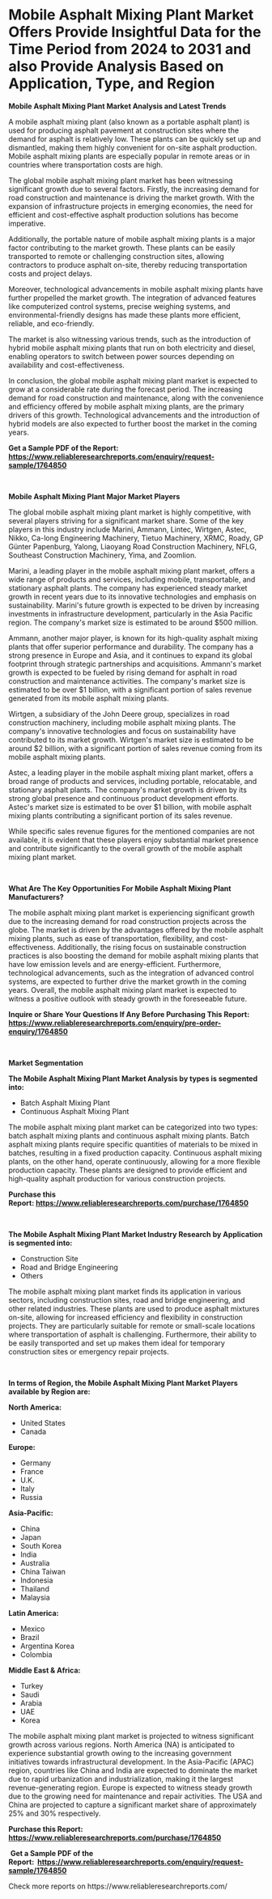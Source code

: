 <p><h1>Mobile Asphalt Mixing Plant Market Offers Provide Insightful Data for the Time Period from 2024 to 2031 and also Provide Analysis Based on Application, Type, and Region</h1></p><p><strong>Mobile Asphalt Mixing Plant Market Analysis and Latest Trends</strong></p>
<p><p>A mobile asphalt mixing plant (also known as a portable asphalt plant) is used for producing asphalt pavement at construction sites where the demand for asphalt is relatively low. These plants can be quickly set up and dismantled, making them highly convenient for on-site asphalt production. Mobile asphalt mixing plants are especially popular in remote areas or in countries where transportation costs are high.</p><p>The global mobile asphalt mixing plant market has been witnessing significant growth due to several factors. Firstly, the increasing demand for road construction and maintenance is driving the market growth. With the expansion of infrastructure projects in emerging economies, the need for efficient and cost-effective asphalt production solutions has become imperative.</p><p>Additionally, the portable nature of mobile asphalt mixing plants is a major factor contributing to the market growth. These plants can be easily transported to remote or challenging construction sites, allowing contractors to produce asphalt on-site, thereby reducing transportation costs and project delays.</p><p>Moreover, technological advancements in mobile asphalt mixing plants have further propelled the market growth. The integration of advanced features like computerized control systems, precise weighing systems, and environmental-friendly designs has made these plants more efficient, reliable, and eco-friendly.</p><p>The market is also witnessing various trends, such as the introduction of hybrid mobile asphalt mixing plants that run on both electricity and diesel, enabling operators to switch between power sources depending on availability and cost-effectiveness.</p><p>In conclusion, the global mobile asphalt mixing plant market is expected to grow at a considerable rate during the forecast period. The increasing demand for road construction and maintenance, along with the convenience and efficiency offered by mobile asphalt mixing plants, are the primary drivers of this growth. Technological advancements and the introduction of hybrid models are also expected to further boost the market in the coming years.</p></p>
<p><strong>Get a Sample PDF of the Report:&nbsp; <a href="https://www.reliableresearchreports.com/enquiry/request-sample/1764850">https://www.reliableresearchreports.com/enquiry/request-sample/1764850</a></strong></p>
<p>&nbsp;</p>
<p><strong>Mobile Asphalt Mixing Plant Major Market Players</strong></p>
<p><p>The global mobile asphalt mixing plant market is highly competitive, with several players striving for a significant market share. Some of the key players in this industry include Marini, Ammann, Lintec, Wirtgen, Astec, Nikko, Ca-long Engineering Machinery, Tietuo Machinery, XRMC, Roady, GP Günter Papenburg, Yalong, Liaoyang Road Construction Machinery, NFLG, Southeast Construction Machinery, Yima, and Zoomlion.</p><p>Marini, a leading player in the mobile asphalt mixing plant market, offers a wide range of products and services, including mobile, transportable, and stationary asphalt plants. The company has experienced steady market growth in recent years due to its innovative technologies and emphasis on sustainability. Marini's future growth is expected to be driven by increasing investments in infrastructure development, particularly in the Asia Pacific region. The company's market size is estimated to be around $500 million.</p><p>Ammann, another major player, is known for its high-quality asphalt mixing plants that offer superior performance and durability. The company has a strong presence in Europe and Asia, and it continues to expand its global footprint through strategic partnerships and acquisitions. Ammann's market growth is expected to be fueled by rising demand for asphalt in road construction and maintenance activities. The company's market size is estimated to be over $1 billion, with a significant portion of sales revenue generated from its mobile asphalt mixing plants.</p><p>Wirtgen, a subsidiary of the John Deere group, specializes in road construction machinery, including mobile asphalt mixing plants. The company's innovative technologies and focus on sustainability have contributed to its market growth. Wirtgen's market size is estimated to be around $2 billion, with a significant portion of sales revenue coming from its mobile asphalt mixing plants.</p><p>Astec, a leading player in the mobile asphalt mixing plant market, offers a broad range of products and services, including portable, relocatable, and stationary asphalt plants. The company's market growth is driven by its strong global presence and continuous product development efforts. Astec's market size is estimated to be over $1 billion, with mobile asphalt mixing plants contributing a significant portion of its sales revenue.</p><p>While specific sales revenue figures for the mentioned companies are not available, it is evident that these players enjoy substantial market presence and contribute significantly to the overall growth of the mobile asphalt mixing plant market.</p></p>
<p>&nbsp;</p>
<p><strong>What Are The Key Opportunities For Mobile Asphalt Mixing Plant Manufacturers?</strong></p>
<p><p>The mobile asphalt mixing plant market is experiencing significant growth due to the increasing demand for road construction projects across the globe. The market is driven by the advantages offered by the mobile asphalt mixing plants, such as ease of transportation, flexibility, and cost-effectiveness. Additionally, the rising focus on sustainable construction practices is also boosting the demand for mobile asphalt mixing plants that have low emission levels and are energy-efficient. Furthermore, technological advancements, such as the integration of advanced control systems, are expected to further drive the market growth in the coming years. Overall, the mobile asphalt mixing plant market is expected to witness a positive outlook with steady growth in the foreseeable future.</p></p>
<p><strong>Inquire or Share Your Questions If Any Before Purchasing This Report: <a href="https://www.reliableresearchreports.com/enquiry/pre-order-enquiry/1764850">https://www.reliableresearchreports.com/enquiry/pre-order-enquiry/1764850</a></strong></p>
<p>&nbsp;</p>
<p><strong>Market Segmentation</strong></p>
<p><strong>The Mobile Asphalt Mixing Plant Market Analysis by types is segmented into:</strong></p>
<p><ul><li>Batch Asphalt Mixing Plant</li><li>Continuous Asphalt Mixing Plant</li></ul></p>
<p><p>The mobile asphalt mixing plant market can be categorized into two types: batch asphalt mixing plants and continuous asphalt mixing plants. Batch asphalt mixing plants require specific quantities of materials to be mixed in batches, resulting in a fixed production capacity. Continuous asphalt mixing plants, on the other hand, operate continuously, allowing for a more flexible production capacity. These plants are designed to provide efficient and high-quality asphalt production for various construction projects.</p></p>
<p><strong>Purchase this Report:&nbsp;<a href="https://www.reliableresearchreports.com/purchase/1764850">https://www.reliableresearchreports.com/purchase/1764850</a></strong></p>
<p>&nbsp;</p>
<p><strong>The Mobile Asphalt Mixing Plant Market Industry Research by Application is segmented into:</strong></p>
<p><ul><li>Construction Site</li><li>Road and Bridge Engineering</li><li>Others</li></ul></p>
<p><p>The mobile asphalt mixing plant market finds its application in various sectors, including construction sites, road and bridge engineering, and other related industries. These plants are used to produce asphalt mixtures on-site, allowing for increased efficiency and flexibility in construction projects. They are particularly suitable for remote or small-scale locations where transportation of asphalt is challenging. Furthermore, their ability to be easily transported and set up makes them ideal for temporary construction sites or emergency repair projects.</p></p>
<p>&nbsp;</p>
<p><strong>In terms of Region, the Mobile Asphalt Mixing Plant Market Players available by Region are:</strong></p>
<p>
    <p> <strong> North America: </strong>
        <ul>
            <li>United States</li>
            <li>Canada</li>
        </ul>
        </p> 
    <p> <strong> Europe: </strong>
        <ul>
            <li>Germany</li>
            <li>France</li>
            <li>U.K.</li>
            <li>Italy</li>
            <li>Russia</li>
        </ul>
        </p> 
    <p> <strong> Asia-Pacific: </strong>
        <ul>
            <li>China</li>
            <li>Japan</li>
            <li>South Korea</li>
            <li>India</li>
            <li>Australia</li>
            <li>China Taiwan</li>
            <li>Indonesia</li>
            <li>Thailand</li>
            <li>Malaysia</li>
        </ul>
        </p> 
    <p> <strong> Latin America: </strong>
        <ul>
            <li>Mexico</li>
            <li>Brazil</li>
            <li>Argentina Korea</li>
            <li>Colombia</li>
        </ul>
        </p> 
    <p> <strong> Middle East & Africa: </strong>
        <ul>
            <li>Turkey</li>
            <li>Saudi</li>
            <li>Arabia</li>
            <li>UAE</li>
            <li>Korea</li>
        </ul>
    </p>
    </p>
<p><p>The mobile asphalt mixing plant market is projected to witness significant growth across various regions. North America (NA) is anticipated to experience substantial growth owing to the increasing government initiatives towards infrastructural development. In the Asia-Pacific (APAC) region, countries like China and India are expected to dominate the market due to rapid urbanization and industrialization, making it the largest revenue-generating region. Europe is expected to witness steady growth due to the growing need for maintenance and repair activities. The USA and China are projected to capture a significant market share of approximately 25% and 30% respectively.</p></p>
<p><strong>Purchase this Report: <a href="https://www.reliableresearchreports.com/purchase/1764850">https://www.reliableresearchreports.com/purchase/1764850</a></strong></p>
<p>&nbsp;<strong>Get a Sample PDF of the Report:&nbsp;&nbsp;<a href="https://www.reliableresearchreports.com/enquiry/request-sample/1764850">https://www.reliableresearchreports.com/enquiry/request-sample/1764850</a></strong></p>
<p><strong></strong></p>
<p>Check more reports on https://www.reliableresearchreports.com/</p>